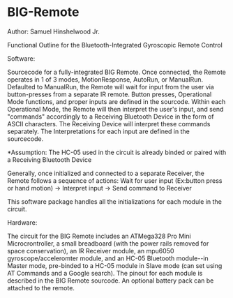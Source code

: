 BIG-Remote
==========
Author: Samuel Hinshelwood Jr. 

Functional Outline for the Bluetooth-Integrated Gyroscopic Remote Control

Software:

Sourcecode for a fully-integrated BIG Remote. Once connected, the Remote operates in 1 of 3 modes, MotionResponse, AutoRun, or ManualRun. Defaulted to ManualRun, the Remote will wait for input from the user via button-presses from a separate IR remote. Button presses, Operational Mode functions, and proper inputs are defined in the sourcode. Within each Operational Mode, the Remote will then interpret the user's input, and send "commands" accordingly to a Receiving Bluetooth Device in the form of ASCII characters. The Receiving Device will interpret these commands separately. The Interpretations for each input are defined in the sourcecode.

*Assumption: The HC-05 used in the circuit is already binded or paired with a Receiving Bluetooth Device

Generally, once initialized and connected to a separate Receiver, the Remote follows a sequence of actions:
Wait for user input (Ex:button press or hand motion) -> Interpret input -> Send command to Receiver

This software package handles all the initializations for each module in the circuit.

Hardware:

The circuit for the BIG Remote includes an ATMega328 Pro Mini Microcrontroller, a small breadboard (with the power rails removed for space conservation), an IR Receiver module, an mpu6050 gyroscope/acceleromter module, and an HC-05 Bluetooth module--in Master mode, pre-binded to a HC-05 module in Slave mode (can set using AT Commands and a Google search). The pinout for each module is described in the BIG Remote sourcode. An optional battery pack can be attached to the remote. 
